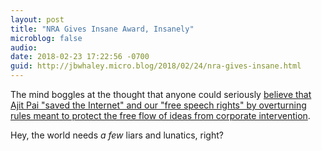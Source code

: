 ```yaml
---
layout: post
title: "NRA Gives Insane Award, Insanely"
microblog: false
audio: 
date: 2018-02-23 17:22:56 -0700
guid: http://jbwhaley.micro.blog/2018/02/24/nra-gives-insane.html
---
```

The mind boggles at the thought that anyone could seriously [believe that Ajit Pai "saved the Internet" and our "free speech rights" by overturning rules meant to protect the free flow of ideas from corporate intervention](https://arstechnica.com/tech-policy/2018/02/nra-gives-ajit-pai-courage-award-and-gun-for-saving-the-internet). 

Hey, the world needs *a few* liars and lunatics, right?
